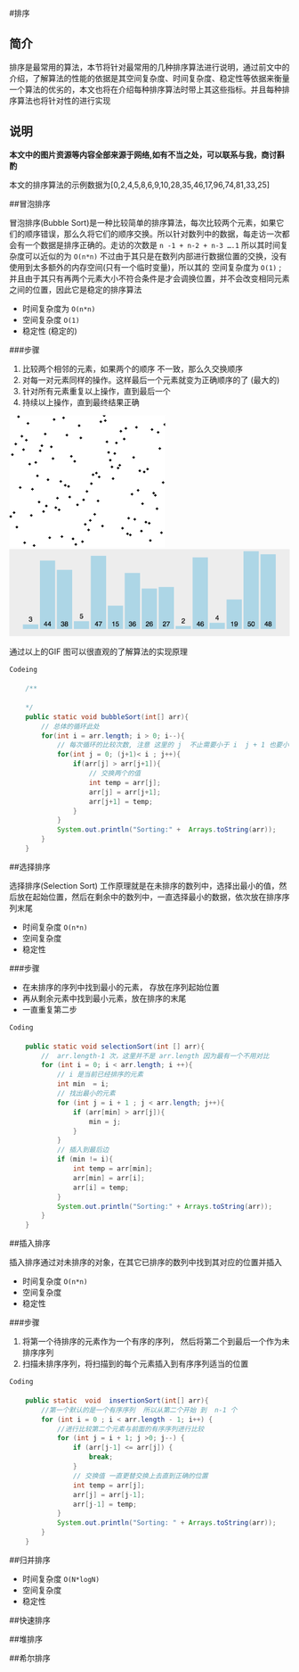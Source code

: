 #排序

## 简介
排序是最常用的算法，本节将针对最常用的几种排序算法进行说明，通过前文中的介绍，了解算法的性能的依据是其空间复杂度、时间复杂度、稳定性等依据来衡量一个算法的优劣的，本文也将在介绍每种排序算法时带上其这些指标。并且每种排序算法也将针对性的进行实现  

## 说明
__本文中的图片资源等内容全部来源于网络,如有不当之处，可以联系与我，商讨斟酌__   

本文的排序算法的示例数据为[0,2,4,5,8,6,9,10,28,35,46,17,96,74,81,33,25]

##冒泡排序

  冒泡排序(Bubble Sort)是一种比较简单的排序算法，每次比较两个元素，如果它们的顺序错误，那么久将它们的顺序交换。所以针对数列中的数据，每走访一次都会有一个数据是排序正确的。走访的次数是
`n -1 + n-2 + n-3 ….1` 所以其时间复杂度可以近似的为 `O(n*n)` 不过由于其只是在数列内部进行数据位置的交换，没有使用到太多额外的内存空间(只有一个临时变量)，所以其的 空间复杂度为 `O(1)` ; 并且由于其只有再两个元素大小不符合条件是才会调换位置，并不会改变相同元素之间的位置，因此它是稳定的排序算法 

- 时间复杂度为 `O(n*n)`  
- 空间复杂度 `O(1)`
- 稳定性  (稳定的)

###步骤

1. 比较两个相邻的元素，如果两个的顺序 不一致，那么久交换顺序  
2. 对每一对元素同样的操作。这样最后一个元素就变为正确顺序的了 (最大的)  
3. 针对所有元素重复以上操作，直到最后一个  
4. 持续以上操作，直到最终结果正确  


![](../../assets/gitbook/20180217151884929290497.gif)
![](../../assets/gitbook/20180217151884931389339.gif)



通过以上的GIF 图可以很直观的了解算法的实现原理  

``` java 
Codeing

    /**
    
    */
    public static void bubbleSort(int[] arr){
        // 总体的循环此处
        for(int i = arr.length; i > 0; i--){
            // 每次循环的比较次数, 注意 这里的 j  不止需要小于 i  j + 1 也要小于 i  不然下边会数组越界
            for(int j = 0; (j+1)< i ; j++){
                if(arr[j] > arr[j+1]){
                    // 交换两个的值
                    int temp = arr[j];
                    arr[j] = arr[j+1];
                    arr[j+1] = temp;
                }
            }
            System.out.println("Sorting:" +  Arrays.toString(arr));
        }
    }

```
##选择排序

选择排序(Selection Sort) 工作原理就是在未排序的数列中，选择出最小的值，然后放在起始位置，然后在剩余中的数列中，一直选择最小的数据，依次放在排序序列末尾  

- 时间复杂度   `O(n*n)`  
- 空间复杂度  
- 稳定性   

###步骤

- 在未排序的序列中找到最小的元素， 存放在序列起始位置  
- 再从剩余元素中找到最小元素，放在排序的末尾  
- 一直重复第二步   
  
  
  
```java 
Coding

    public static void selectionSort(int [] arr){
        //  arr.length-1 次，这里并不是 arr.length 因为最有一个不用对比
        for (int i = 0; i < arr.length; i ++){
            // i 是当前已经排序的元素
            int min  = i;
            // 找出最小的元素
            for (int j = i + 1 ; j < arr.length; j++){
                if (arr[min] > arr[j]){
                    min = j;
                }
            }
            // 插入到最后边
            if (min != i){
                int temp = arr[min];
                arr[min] = arr[i];
                arr[i] = temp;
            }
            System.out.println("Sorting:" + Arrays.toString(arr));
        }
    }

```

##插入排序

插入排序通过对未排序的对象，在其它已排序的数列中找到其对应的位置并插入  

- 时间复杂度  `O(n*n)`  
- 空间复杂度 
- 稳定性  

###步骤

1. 将第一个待排序的元素作为一个有序的序列， 然后将第二个到最后一个作为未排序序列  
2. 扫描未排序序列，将扫描到的每个元素插入到有序序列适当的位置  




```java 
Coding

    public static  void  insertionSort(int[] arr){
        //第一个默认的是一个有序序列  所以从第二个开始 到  n-1 个
        for (int i = 0 ; i < arr.length - 1; i++) {
            //进行比较第二个元素与前面的有序序列进行比较
            for (int j = i + 1; j >0; j--) {
                if (arr[j-1] <= arr[j]) {
                    break;
                }
                // 交换值 一直更替交换上去直到正确的位置
                int temp = arr[j];
                arr[j] = arr[j-1];
                arr[j-1] = temp;
            }
            System.out.println("Sorting: " + Arrays.toString(arr));
        }
    }
```
##归并排序

- 时间复杂度  `O(N*logN) ` 
- 空间复杂度 
- 稳定性  

##快速排序

##堆排序

##希尔排序


